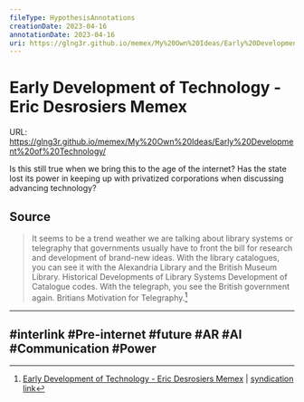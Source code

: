 ```yaml
---
fileType: HypothesisAnnotations
creationDate: 2023-04-16 
annotationDate: 2023-04-16
uri: https://glng3r.github.io/memex/My%20Own%20Ideas/Early%20Development%20of%20Technology/
---
```

# Early Development of Technology - Eric Desrosiers Memex
URL: https://glng3r.github.io/memex/My%20Own%20Ideas/Early%20Development%20of%20Technology/

Is this still true when we bring this to the age of the internet? Has the state lost its power in keeping up with privatized corporations when discussing advancing technology? 


## Source 
> It seems to be a trend weather we are talking about library systems or telegraphy that governments usually have to front the bill for research and development of brand-new ideas.
With the library catalogues, you can see it with the Alexandria Library and the British Museum Library. Historical Developments of Library Systems Development of Catalogue codes.
With the telegraph, you see the British government again. Britians Motivation for Telegraphy.[^1]

[^1]: [Early Development of Technology - Eric Desrosiers Memex](https://glng3r.github.io/memex/My%20Own%20Ideas/Early%20Development%20of%20Technology/) | [syndication link](tk) 

---
 #interlink #Pre-internet #future #AR #AI #Communication #Power 
---
